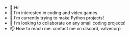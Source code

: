- 👋 Hi!
- 👀 I’m interested in coding and video games.
- 🌱 I’m currently trying to make Python projects!
- 💞️ I’m looking to collaborate on any small coding projects!
- 📫 How to reach me: contact me on discord, valvecorp

<!---
val-vicky/val-vicky is a ✨ special ✨ repository because its `README.md` (this file) appears on your GitHub profile.
You can click the Preview link to take a look at your changes.
--->
